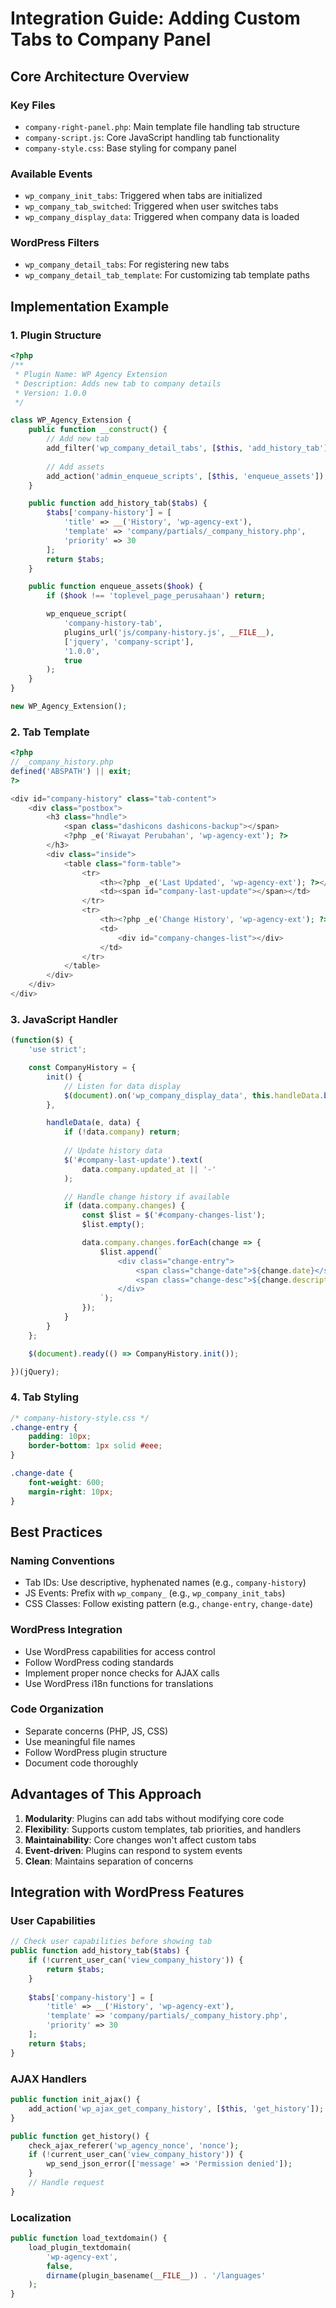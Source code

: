 # Integration Guide: Adding Custom Tabs to Company Panel

## Core Architecture Overview

### Key Files
- `company-right-panel.php`: Main template file handling tab structure
- `company-script.js`: Core JavaScript handling tab functionality
- `company-style.css`: Base styling for company panel

### Available Events
- `wp_company_init_tabs`: Triggered when tabs are initialized
- `wp_company_tab_switched`: Triggered when user switches tabs
- `wp_company_display_data`: Triggered when company data is loaded

### WordPress Filters
- `wp_company_detail_tabs`: For registering new tabs
- `wp_company_detail_tab_template`: For customizing tab template paths

## Implementation Example

### 1. Plugin Structure
```php
<?php
/**
 * Plugin Name: WP Agency Extension
 * Description: Adds new tab to company details
 * Version: 1.0.0
 */

class WP_Agency_Extension {
    public function __construct() {
        // Add new tab
        add_filter('wp_company_detail_tabs', [$this, 'add_history_tab']);
        
        // Add assets
        add_action('admin_enqueue_scripts', [$this, 'enqueue_assets']);
    }

    public function add_history_tab($tabs) {
        $tabs['company-history'] = [
            'title' => __('History', 'wp-agency-ext'),
            'template' => 'company/partials/_company_history.php',
            'priority' => 30
        ];
        return $tabs;
    }

    public function enqueue_assets($hook) {
        if ($hook !== 'toplevel_page_perusahaan') return;

        wp_enqueue_script(
            'company-history-tab',
            plugins_url('js/company-history.js', __FILE__),
            ['jquery', 'company-script'],
            '1.0.0',
            true
        );
    }
}

new WP_Agency_Extension();
```

### 2. Tab Template
```php
<?php
// _company_history.php
defined('ABSPATH') || exit;
?>

<div id="company-history" class="tab-content">
    <div class="postbox">
        <h3 class="hndle">
            <span class="dashicons dashicons-backup"></span>
            <?php _e('Riwayat Perubahan', 'wp-agency-ext'); ?>
        </h3>
        <div class="inside">
            <table class="form-table">
                <tr>
                    <th><?php _e('Last Updated', 'wp-agency-ext'); ?></th>
                    <td><span id="company-last-update"></span></td>
                </tr>
                <tr>
                    <th><?php _e('Change History', 'wp-agency-ext'); ?></th>
                    <td>
                        <div id="company-changes-list"></div>
                    </td>
                </tr>
            </table>
        </div>
    </div>
</div>
```

### 3. JavaScript Handler
```javascript
(function($) {
    'use strict';

    const CompanyHistory = {
        init() {
            // Listen for data display
            $(document).on('wp_company_display_data', this.handleData.bind(this));
        },

        handleData(e, data) {
            if (!data.company) return;
            
            // Update history data
            $('#company-last-update').text(
                data.company.updated_at || '-'
            );

            // Handle change history if available
            if (data.company.changes) {
                const $list = $('#company-changes-list');
                $list.empty();

                data.company.changes.forEach(change => {
                    $list.append(`
                        <div class="change-entry">
                            <span class="change-date">${change.date}</span>
                            <span class="change-desc">${change.description}</span>
                        </div>
                    `);
                });
            }
        }
    };

    $(document).ready(() => CompanyHistory.init());

})(jQuery);
```

### 4. Tab Styling
```css
/* company-history-style.css */
.change-entry {
    padding: 10px;
    border-bottom: 1px solid #eee;
}

.change-date {
    font-weight: 600;
    margin-right: 10px;
}
```

## Best Practices

### Naming Conventions
- Tab IDs: Use descriptive, hyphenated names (e.g., `company-history`)
- JS Events: Prefix with `wp_company_` (e.g., `wp_company_init_tabs`)
- CSS Classes: Follow existing pattern (e.g., `change-entry`, `change-date`)

### WordPress Integration
- Use WordPress capabilities for access control
- Follow WordPress coding standards
- Implement proper nonce checks for AJAX calls
- Use WordPress i18n functions for translations

### Code Organization
- Separate concerns (PHP, JS, CSS)
- Use meaningful file names
- Follow WordPress plugin structure
- Document code thoroughly

## Advantages of This Approach

1. **Modularity**: Plugins can add tabs without modifying core code
2. **Flexibility**: Supports custom templates, tab priorities, and handlers
3. **Maintainability**: Core changes won't affect custom tabs
4. **Event-driven**: Plugins can respond to system events
5. **Clean**: Maintains separation of concerns

## Integration with WordPress Features

### User Capabilities
```php
// Check user capabilities before showing tab
public function add_history_tab($tabs) {
    if (!current_user_can('view_company_history')) {
        return $tabs;
    }
    
    $tabs['company-history'] = [
        'title' => __('History', 'wp-agency-ext'),
        'template' => 'company/partials/_company_history.php',
        'priority' => 30
    ];
    return $tabs;
}
```

### AJAX Handlers
```php
public function init_ajax() {
    add_action('wp_ajax_get_company_history', [$this, 'get_history']);
}

public function get_history() {
    check_ajax_referer('wp_agency_nonce', 'nonce');
    if (!current_user_can('view_company_history')) {
        wp_send_json_error(['message' => 'Permission denied']);
    }
    // Handle request
}
```

### Localization
```php
public function load_textdomain() {
    load_plugin_textdomain(
        'wp-agency-ext',
        false,
        dirname(plugin_basename(__FILE__)) . '/languages'
    );
}
```
